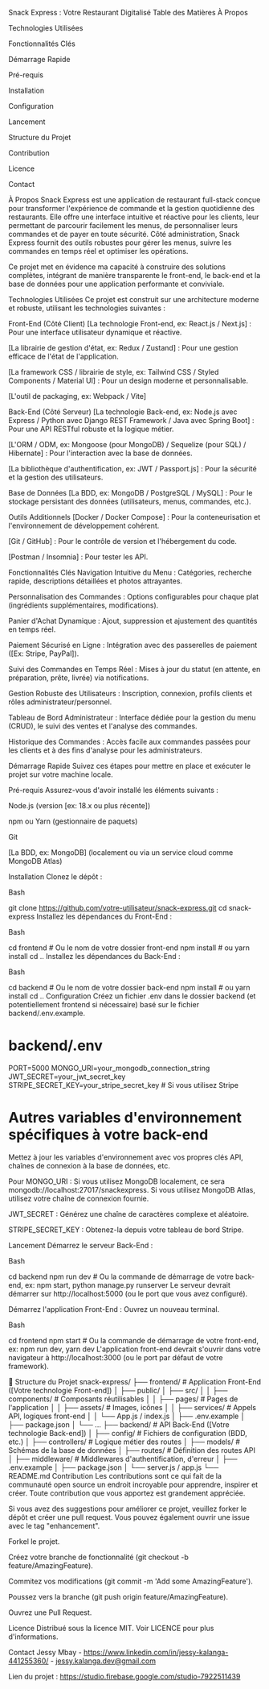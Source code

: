  Snack Express : Votre Restaurant Digitalisé
Table des Matières
À Propos

Technologies Utilisées

Fonctionnalités Clés

Démarrage Rapide

Pré-requis

Installation

Configuration

Lancement

Structure du Projet

Contribution

Licence

Contact

À Propos
Snack Express est une application de restaurant full-stack conçue pour transformer l'expérience de commande et la gestion quotidienne des restaurants. Elle offre une interface intuitive et réactive pour les clients, leur permettant de parcourir facilement les menus, de personnaliser leurs commandes et de payer en toute sécurité. Côté administration, Snack Express fournit des outils robustes pour gérer les menus, suivre les commandes en temps réel et optimiser les opérations.

Ce projet met en évidence ma capacité à construire des solutions complètes, intégrant de manière transparente le front-end, le back-end et la base de données pour une application performante et conviviale.

Technologies Utilisées
Ce projet est construit sur une architecture moderne et robuste, utilisant les technologies suivantes :

Front-End (Côté Client)
[La technologie Front-end, ex: React.js / Next.js] : Pour une interface utilisateur dynamique et réactive.

[La librairie de gestion d'état, ex: Redux / Zustand] : Pour une gestion efficace de l'état de l'application.

[La framework CSS / librairie de style, ex: Tailwind CSS / Styled Components / Material UI] : Pour un design moderne et personnalisable.

[L'outil de packaging, ex: Webpack / Vite]

Back-End (Côté Serveur)
[La technologie Back-end, ex: Node.js avec Express / Python avec Django REST Framework / Java avec Spring Boot] : Pour une API RESTful robuste et la logique métier.

[L'ORM / ODM, ex: Mongoose (pour MongoDB) / Sequelize (pour SQL) / Hibernate] : Pour l'interaction avec la base de données.

[La bibliothèque d'authentification, ex: JWT / Passport.js] : Pour la sécurité et la gestion des utilisateurs.

Base de Données
[La BDD, ex: MongoDB / PostgreSQL / MySQL] : Pour le stockage persistant des données (utilisateurs, menus, commandes, etc.).

Outils Additionnels
[Docker / Docker Compose] : Pour la conteneurisation et l'environnement de développement cohérent.

[Git / GitHub] : Pour le contrôle de version et l'hébergement du code.

[Postman / Insomnia] : Pour tester les API.

Fonctionnalités Clés
Navigation Intuitive du Menu : Catégories, recherche rapide, descriptions détaillées et photos attrayantes.

Personnalisation des Commandes : Options configurables pour chaque plat (ingrédients supplémentaires, modifications).

Panier d'Achat Dynamique : Ajout, suppression et ajustement des quantités en temps réel.

Paiement Sécurisé en Ligne : Intégration avec des passerelles de paiement ([Ex: Stripe, PayPal]).

Suivi des Commandes en Temps Réel : Mises à jour du statut (en attente, en préparation, prête, livrée) via notifications.

Gestion Robuste des Utilisateurs : Inscription, connexion, profils clients et rôles administrateur/personnel.

Tableau de Bord Administrateur : Interface dédiée pour la gestion du menu (CRUD), le suivi des ventes et l'analyse des commandes.

Historique des Commandes : Accès facile aux commandes passées pour les clients et à des fins d'analyse pour les administrateurs.

Démarrage Rapide
Suivez ces étapes pour mettre en place et exécuter le projet sur votre machine locale.

Pré-requis
Assurez-vous d'avoir installé les éléments suivants :

Node.js (version [ex: 18.x ou plus récente])

npm ou Yarn (gestionnaire de paquets)

Git

[La BDD, ex: MongoDB] (localement ou via un service cloud comme MongoDB Atlas)

Installation
Clonez le dépôt :

Bash

git clone https://github.com/votre-utilisateur/snack-express.git
cd snack-express
Installez les dépendances du Front-End :

Bash

cd frontend # Ou le nom de votre dossier front-end
npm install # ou yarn install
cd ..
Installez les dépendances du Back-End :

Bash

cd backend # Ou le nom de votre dossier back-end
npm install # ou yarn install
cd ..
Configuration
Créez un fichier .env dans le dossier backend (et potentiellement frontend si nécessaire) basé sur le fichier backend/.env.example.

# backend/.env
PORT=5000
MONGO_URI=your_mongodb_connection_string
JWT_SECRET=your_jwt_secret_key
STRIPE_SECRET_KEY=your_stripe_secret_key # Si vous utilisez Stripe
# Autres variables d'environnement spécifiques à votre back-end
Mettez à jour les variables d'environnement avec vos propres clés API, chaînes de connexion à la base de données, etc.

Pour MONGO_URI : Si vous utilisez MongoDB localement, ce sera mongodb://localhost:27017/snackexpress. Si vous utilisez MongoDB Atlas, utilisez votre chaîne de connexion fournie.

JWT_SECRET : Générez une chaîne de caractères complexe et aléatoire.

STRIPE_SECRET_KEY : Obtenez-la depuis votre tableau de bord Stripe.

Lancement
Démarrez le serveur Back-End :

Bash

cd backend
npm run dev # Ou la commande de démarrage de votre back-end, ex: npm start, python manage.py runserver
Le serveur devrait démarrer sur http://localhost:5000 (ou le port que vous avez configuré).

Démarrez l'application Front-End :
Ouvrez un nouveau terminal.

Bash

cd frontend
npm start # Ou la commande de démarrage de votre front-end, ex: npm run dev, yarn dev
L'application front-end devrait s'ouvrir dans votre navigateur à http://localhost:3000 (ou le port par défaut de votre framework).

📁 Structure du Projet
snack-express/
├── frontend/                     # Application Front-End ([Votre technologie Front-end])
│   ├── public/
│   ├── src/
│   │   ├── components/           # Composants réutilisables
│   │   ├── pages/                # Pages de l'application
│   │   ├── assets/               # Images, icônes
│   │   ├── services/             # Appels API, logiques front-end
│   │   └── App.js / index.js
│   ├── .env.example
│   ├── package.json
│   └── ...
├── backend/                      # API Back-End ([Votre technologie Back-end])
│   ├── config/                   # Fichiers de configuration (BDD, etc.)
│   ├── controllers/              # Logique métier des routes
│   ├── models/                   # Schémas de la base de données
│   ├── routes/                   # Définition des routes API
│   ├── middleware/               # Middlewares d'authentification, d'erreur
│   ├── .env.example
│   ├── package.json
│   └── server.js / app.js
└── README.md
Contribution
Les contributions sont ce qui fait de la communauté open source un endroit incroyable pour apprendre, inspirer et créer. Toute contribution que vous apportez est grandement appréciée.

Si vous avez des suggestions pour améliorer ce projet, veuillez forker le dépôt et créer une pull request. Vous pouvez également ouvrir une issue avec le tag "enhancement".

Forkel le projet.

Créez votre branche de fonctionnalité (git checkout -b feature/AmazingFeature).

Commitez vos modifications (git commit -m 'Add some AmazingFeature').

Poussez vers la branche (git push origin feature/AmazingFeature).

Ouvrez une Pull Request.

Licence
Distribué sous la licence MIT. Voir LICENCE pour plus d'informations.

Contact
Jessy Mbay - https://www.linkedin.com/in/jessy-kalanga-441255360/ - jessy.kalanga.dev@gmail.com

Lien du projet : https://studio.firebase.google.com/studio-7922511439
